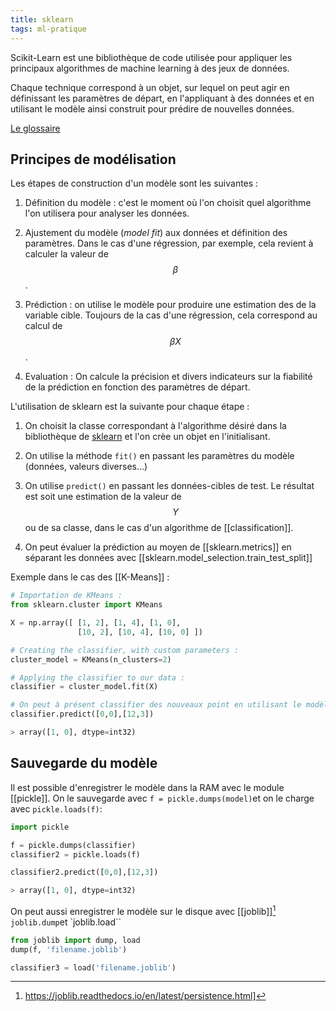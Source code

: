 ```yaml
---
title: sklearn
tags: ml-pratique
---
```

Scikit-Learn est une bibliothèque de code utilisée pour appliquer les principaux algorithmes de machine learning à des jeux de données.

Chaque technique correspond à un objet, sur lequel on peut agir en définissant les paramètres de départ, en l'appliquant à des données et en utilisant le modèle ainsi construit pour prédire de nouvelles données.

[Le glossaire](https://scikit-learn.org/dev/glossary.html#glossary-of-common-terms-and-api-elements)

## Principes de modélisation

Les étapes de construction d'un modèle sont les suivantes :

1. Définition du modèle : c'est le moment où l'on choisit quel algorithme l'on utilisera pour analyser les données.

2. Ajustement du modèle (*model fit*) aux données et définition des paramètres. Dans le cas d'une régression, par exemple, cela revient à calculer la valeur de $$\beta$$. 

3. Prédiction : on utilise le modèle pour produire une estimation des de la variable cible. Toujours de la cas d'une régression, cela correspond au calcul de $$\beta X$$.

4. Evaluation : On calcule la précision et divers indicateurs sur la fiabilité de la prédiction en fonction des paramètres de départ.

L'utilisation de sklearn est la suivante pour chaque étape :

1. On choisit la classe correspondant à l'algorithme désiré dans la bibliothèque de [sklearn](https://scikit-learn.org/stable/user_guide.html) et l'on crèe un objet en l'initialisant.

2.  On utilise la méthode `fit()` en passant les paramètres du modèle (données, valeurs diverses...)

3. On utilise `predict()` en passant les données-cibles de test. Le résultat est soit une estimation de la valeur de $$Y$$ ou de sa classe, dans le cas d'un algorithme de [[classification]].

4. On peut évaluer la prédiction au moyen de [[sklearn.metrics]] en séparant les données avec [[sklearn.model_selection.train_test_split]]

Exemple dans le cas des [[K-Means]] :

```python
# Importation de KMeans :
from sklearn.cluster import KMeans

X = np.array([ [1, 2], [1, 4], [1, 0],
               [10, 2], [10, 4], [10, 0] ])

# Creating the classifier, with custom parameters :
cluster_model = KMeans(n_clusters=2)

# Applying the classifier to our data :
classifier = cluster_model.fit(X)

# On peut à présent classifier des nouveaux point en utilisant le modèle :
classifier.predict([0,0],[12,3])

> array([1, 0], dtype=int32)
```

## Sauvegarde du modèle
Il est possible d'enregistrer le modèle dans la RAM avec le module [[pickle]]. On le sauvegarde avec `f = pickle.dumps(model)`et on le charge avec `pickle.loads(f)`:

```python
import pickle

f = pickle.dumps(classifier)
classifier2 = pickle.loads(f)

classifier2.predict([0,0],[12,3])

> array([1, 0], dtype=int32)
````

On peut aussi enregistrer le modèle sur le disque avec [[joblib]][^1] `joblib.dump`et `joblib.load``

```python
from joblib import dump, load
dump(f, 'filename.joblib')

classifier3 = load('filename.joblib')
````





[^1]: https://joblib.readthedocs.io/en/latest/persistence.html]
